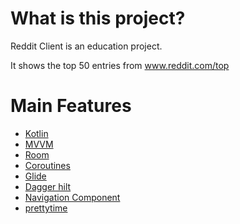 # What is this project?
Reddit Client is an education project.

It shows the top 50 entries from www.reddit.com/top
# Main Features
* [Kotlin](https://kotlinlang.org)
* [MVVM](https://developer.android.com/jetpack/guide?gclid=CjwKCAjwuvmHBhAxEiwAWAYj-HdXJnf8MDZHGfejfAvUh811kadPWi_vinr-WiKiX10DIGl_7pKeChoCC7MQAvD_BwE&gclsrc=aw.ds)
* [Room](https://developer.android.com/jetpack/androidx/releases/room)
* [Coroutines](https://kotlinlang.org/docs/coroutines-overview.html)
* [Glide](https://github.com/bumptech/glide)
* [Dagger hilt](https://dagger.dev/hilt/)
* [Navigation Component](https://developer.android.com/guide/navigation?gclid=CjwKCAjwuvmHBhAxEiwAWEktu_oVgtd95jXDOWxabwNRB1nZy5RlrPhmCySbVlb_1Jkww0Li6RoCtS8QAvD_BwE&gclsrc=aw.ds)
* [prettytime](https://github.com/ocpsoft/prettytime)
